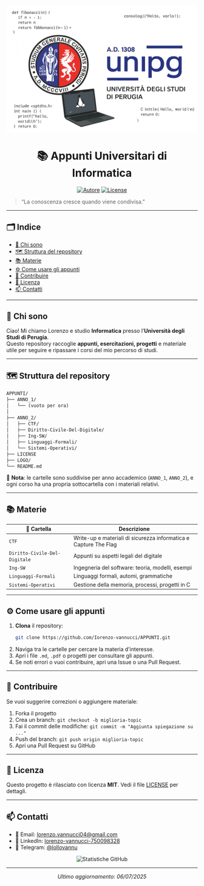 <!-- Copertina del repository -->

<p align="center">
  <img src="/LOGO/image.png" alt="Banner universitario" width="800">
</p>

<h1 align="center">📚 Appunti Universitari di Informatica</h1>
<p align="center">
  <a href="https://github.com/Iorenzo-vannucci/"><img src="https://img.shields.io/badge/Iorenzo--vannucci-blue?style=flat-square" alt="Autore"></a>
  <a href="LICENSE"><img src="https://img.shields.io/badge/license-MIT-green?style=flat-square" alt="License"></a>
</p>

> “La conoscenza cresce quando viene condivisa.”

---

## 🗂️ Indice

- [📖 Chi sono](#-chi-sono)
- [🗺️ Struttura del repository](#-struttura-del-repository)
- [📚 Materie](#-materie)
- [⚙️ Come usare gli appunti](#️-come-usare-gli-appunti)
- [🤝 Contribuire](#-contribuire)
- [📝 Licenza](#-licenza)
- [📫 Contatti](#-contatti)

---

## 📖 Chi sono

Ciao! Mi chiamo Lorenzo e studio **Informatica** presso l’**Università degli Studi di Perugia**.  
Questo repository raccoglie **appunti, esercitazioni, progetti** e materiale utile per seguire e ripassare i corsi del mio percorso di studi.

---

## 🗺️ Struttura del repository

```
APPUNTI/
├── ANNO_1/
│   └── (vuoto per ora)
│
├── ANNO_2/
│   ├── CTF/
│   ├── Diritto-Civile-Del-Digitale/
│   ├── Ing-SW/
│   ├── Linguaggi-Formali/
│   └── Sistemi-Operativi/
├── LICENSE
├── LOGO/
└── README.md
```

📌 **Nota**: le cartelle sono suddivise per anno accademico (`ANNO_1`, `ANNO_2`), e ogni corso ha una propria sottocartella con i materiali relativi.

---

## 📚 Materie

| 📁 Cartella | Descrizione |
|------------|-------------|
| `CTF` | Write-up e materiali di sicurezza informatica e Capture The Flag |
| `Diritto-Civile-Del-Digitale` | Appunti su aspetti legali del digitale |
| `Ing-SW` | Ingegneria del software: teoria, modelli, esempi |
| `Linguaggi-Formali` | Linguaggi formali, automi, grammatiche |
| `Sistemi-Operativi` | Gestione della memoria, processi, progetti in C |

---

## ⚙️ Come usare gli appunti

1. **Clona** il repository:
   ```bash
   git clone https://github.com/Iorenzo-vannucci/APPUNTI.git
   ```
2. Naviga tra le cartelle per cercare la materia d’interesse.
3. Apri i file `.md`, `.pdf` o progetti per consultare gli appunti.
4. Se noti errori o vuoi contribuire, apri una Issue o una Pull Request.

---

## 🤝 Contribuire

Se vuoi suggerire correzioni o aggiungere materiale:

1. Forka il progetto
2. Crea un branch: `git checkout -b miglioria-topic`
3. Fai il commit delle modifiche: `git commit -m "Aggiunta spiegazione su ..."`
4. Push del branch: `git push origin miglioria-topic`
5. Apri una Pull Request su GitHub

---

## 📝 Licenza

Questo progetto è rilasciato con licenza **MIT**. Vedi il file [LICENSE](LICENSE) per dettagli.

---

## 📫 Contatti

- 📧 Email: lorenzo.vannucci04@gmail.com  
- 💼 LinkedIn: [lorenzo-vannucci-750098328](https://linkedin.com/in/lorenzo-vannucci-750098328)  
- 💬 Telegram: [@lollovannu](https://t.me/lollovannu)

<p align="center">
  <img src="https://github-readme-stats.vercel.app/api?username=Iorenzo-vannucci&show_icons=true&theme=radical" alt="Statistiche GitHub">
</p>

---

<p align="center">
  <em>Ultimo aggiornamento: 06/07/2025</em>
</p>
